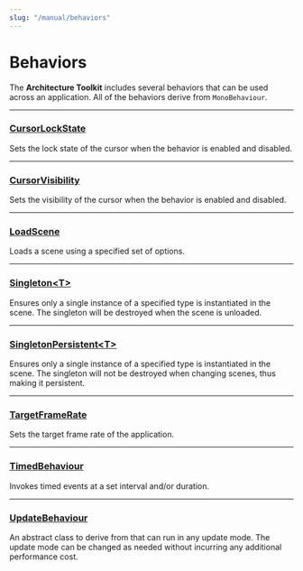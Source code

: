 ```yaml
---
slug: "/manual/behaviors"
---
```


# Behaviors

The **Architecture Toolkit** includes several behaviors that can be used across an application. All of the behaviors derive from `MonoBehaviour`.

<hr/>

### [CursorLockState](/api/Zigurous.Architecture/CursorLockState)

Sets the lock state of the cursor when the behavior is enabled and disabled.

<hr/>

### [CursorVisibility](/api/Zigurous.Architecture/CursorVisibility)

Sets the visibility of the cursor when the behavior is enabled and disabled.

<hr/>

### [LoadScene](/api/Zigurous.Architecture/LoadScene)

Loads a scene using a specified set of options.

<hr/>

### [Singleton\<T\>](/api/Zigurous.Architecture/Singleton-1)

Ensures only a single instance of a specified type is instantiated in the scene. The singleton will be destroyed when the scene is unloaded.

<hr/>

### [SingletonPersistent\<T\>](/api/Zigurous.Architecture/SingletonPersistent-1)

Ensures only a single instance of a specified type is instantiated in the scene. The singleton will not be destroyed when changing scenes, thus making it persistent.

<hr/>

### [TargetFrameRate](/api/Zigurous.Architecture/TargetFrameRate)

Sets the target frame rate of the application.

<hr/>

### [TimedBehaviour](/api/Zigurous.Architecture/TimedBehaviour)

Invokes timed events at a set interval and/or duration.

<hr/>

### [UpdateBehaviour](/api/Zigurous.Architecture/UpdateBehaviour)

An abstract class to derive from that can run in any update mode. The update mode can be changed as needed without incurring any additional performance cost.
